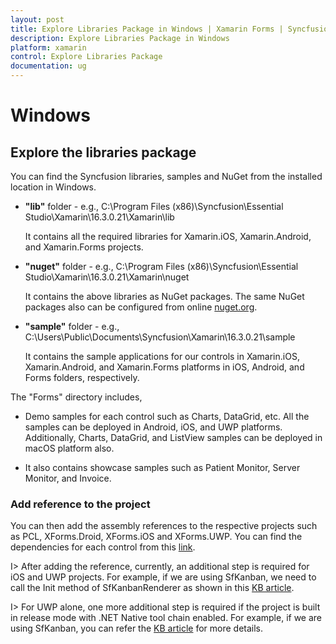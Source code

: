 ```yaml
---
layout: post
title: Explore Libraries Package in Windows | Xamarin Forms | Syncfusion
description: Explore Libraries Package in Windows
platform: xamarin
control: Explore Libraries Package
documentation: ug
---
```


# Windows

## Explore the libraries package

You can find the Syncfusion libraries, samples and NuGet from the installed location in Windows.

* **"lib"** folder - e.g., C:\Program Files (x86)\Syncfusion\Essential Studio\Xamarin\16.3.0.21\Xamarin\lib

   It contains all the required libraries for Xamarin.iOS, Xamarin.Android, and Xamarin.Forms projects.
   
* **"nuget"** folder - e.g., C:\Program Files (x86)\Syncfusion\Essential Studio\Xamarin\16.3.0.21\Xamarin\nuget

   It contains the above libraries as NuGet packages. The same NuGet packages also can be configured from online [nuget.org](https://api.nuget.org/v3/index.json).
   
* **"sample"** folder - e.g., C:\Users\Public\Documents\Syncfusion\Xamarin\16.3.0.21\sample

   It contains the sample applications for our controls in Xamarin.iOS, Xamarin.Android, and Xamarin.Forms platforms in iOS, Android, and Forms folders, respectively.

The "Forms" directory includes,

* Demo samples for each control such as Charts, DataGrid, etc. All the samples can be deployed in Android, iOS, and UWP platforms. Additionally, Charts, DataGrid, and ListView samples can be deployed in macOS platform also.

* It also contains showcase samples such as Patient Monitor, Server Monitor, and Invoice.

### Add reference to the project

You can then add the assembly references to the respective projects such as PCL, XForms.Droid, XForms.iOS and XForms.UWP. You can find the dependencies for each control from this [link](https://help.syncfusion.com/xamarin/introduction/control-dependencies).

I> After adding the reference, currently, an additional step is required for iOS and UWP projects. For example, if we are using SfKanban, we need to call the Init method of SfKanbanRenderer as shown in this [KB article](https://www.syncfusion.com/kb/7171).

I> For UWP alone, one more additional step is required if the project is built in release mode with .NET Native tool chain enabled. For example, if we are using SfKanban, you can refer the [KB article](https://www.syncfusion.com/kb/7170) for more details.